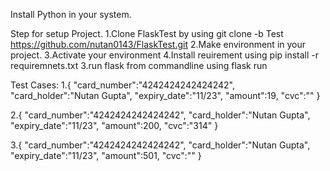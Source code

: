 Install Python in your system.

Step for setup Project.
1.Clone FlaskTest by using git clone -b Test https://github.com/nutan0143/FlaskTest.git
2.Make environment in your project.
3.Activate your environment
4.Install reuirement using pip install -r requiremnets.txt
3.run flask from commandline using 
 flask run
 
Test Cases:
1.{
    "card_number":"4242424242424242",
    "card_holder":"Nutan Gupta",
    "expiry_date":"11/23",
    "amount":19,
    "cvc":""
}

2.{
    "card_number":"4242424242424242",
    "card_holder":"Nutan Gupta",
    "expiry_date":"11/23",
    "amount":200,
    "cvc":"314"
}

3.{
    "card_number":"4242424242424242",
    "card_holder":"Nutan Gupta",
    "expiry_date":"11/23",
    "amount":501,
    "cvc":""
}
